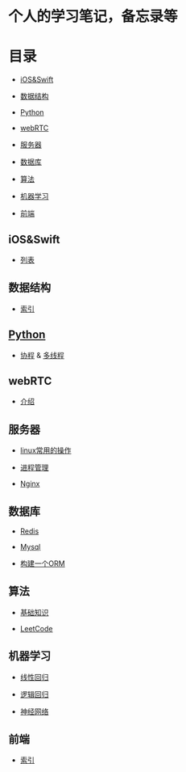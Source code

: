 
<h1>个人的学习笔记，备忘录等</h1>

# 目录

* [iOS&Swift](#iOS&Swift)

* [数据结构](#数据结构)

* [Python](#Python)

* [webRTC](#webRTC)

* [服务器](#服务器)

* [数据库](#数据库)

* [算法](#算法)

* [机器学习](#机器学习)


* [前端](#前端)

## iOS&Swift

* [列表](/iOS/README.md)


## 数据结构
* [索引](/数据结构/index.md)

## [Python](/python/python.md)
* [协程](/python/协程.ipynb) & [多线程](/python/多线程.ipynb)

<!-- * [tips](/python/tips.ipynb) -->

## webRTC

* [介绍](/webRTC/介绍.md)

## 服务器

* [linux常用的操作](/服务器/linux常用的操作.md)

* [进程管理](/服务器/supervisor.md)

* [Nginx](/服务器/nginx.md)

## 数据库
* [Redis](/数据库/redis.md)

* [Mysql](/数据库/Mysql.md)

* [构建一个ORM](/数据库/orm_in_python.ipynb)

## 算法

* [基础知识](/算法/基础知识.md)

* [LeetCode](https://github.com/jiazifa/developNoteBook/tree/master/python/LeetCode)

## 机器学习

* [线性回归](/机器学习/线性回归.md)

* [逻辑回归](/机器学习/逻辑回归.md)

* [神经网络](/机器学习/神经网络.md)

## 前端

* [索引](/Web/索引.md)